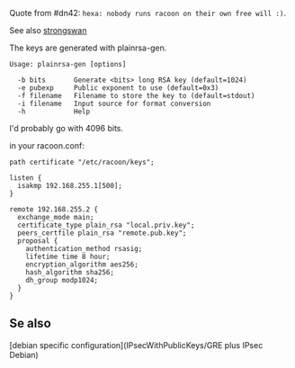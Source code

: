 Quote from #dn42: `hexa: nobody runs racoon on their own free will :)`.

See also [strongswan](howto/IPsecWithPublicKeys/strongSwan5Example)

The keys are generated with plainrsa-gen.

```
Usage: plainrsa-gen [options]

  -b bits       Generate <bits> long RSA key (default=1024)
  -e pubexp     Public exponent to use (default=0x3)
  -f filename   Filename to store the key to (default=stdout)
  -i filename   Input source for format conversion
  -h            Help
```
I'd probably go with 4096 bits.


in your racoon.conf:
```
path certificate "/etc/racoon/keys";

listen {
  isakmp 192.168.255.1[500];
}

remote 192.168.255.2 {
  exchange_mode main;
  certificate_type plain_rsa "local.priv.key";
  peers_certfile plain_rsa "remote.pub.key";
  proposal {
    authentication_method rsasig;
    lifetime time 8 hour;
    encryption_algorithm aes256;
    hash_algorithm sha256;
    dh_group modp1024;
  }
}
```

## Se also

[debian specific configuration](IPsecWithPublicKeys/GRE plus IPsec Debian)
